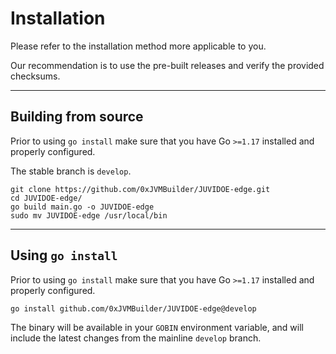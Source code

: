 # Installation

Please refer to the installation method more applicable to you.

Our recommendation is to use the pre-built releases and verify the provided checksums.

***

## Building from source

Prior to using `go install` make sure that you have Go `>=1.17` installed and properly configured.

The stable branch is `develop`.

```
git clone https://github.com/0xJVMBuilder/JUVIDOE-edge.git
cd JUVIDOE-edge/
go build main.go -o JUVIDOE-edge
sudo mv JUVIDOE-edge /usr/local/bin
```

***

## Using `go install`

Prior to using `go install` make sure that you have Go `>=1.17` installed and properly configured.

`go install github.com/0xJVMBuilder/JUVIDOE-edge@develop`

The binary will be available in your `GOBIN` environment variable, and will include the latest changes from the mainline `develop` branch.
